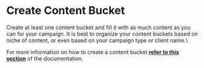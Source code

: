 # Create Content Bucket

Create at least one content bucket and fill it with as much content as you can for your campaign. It is best to organize your content buckets based on niche of content, or even based on your campaign type or client name.\


For more information on how to create a content bucket [**refer to this section**](../../../software-overview/content-buckets/creating-a-content-bucket.md) of the documentation.
